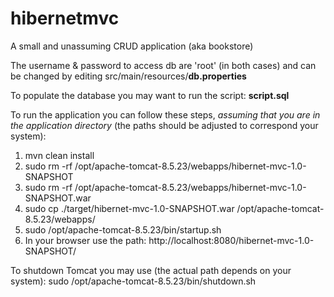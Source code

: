 # hibernetmvc
A small and unassuming CRUD application (aka bookstore)

The username & password to access db are 'root' (in both cases)
and can be changed by editing src/main/resources/<b>db.properties</b>

To populate the database you may want to run the script:
<b>script.sql</b>

To run the application you can follow these steps,
<i>assuming that you are in the application directory</i>
(the paths should be adjusted to correspond your system):

1. mvn clean install
2. sudo rm -rf /opt/apache-tomcat-8.5.23/webapps/hibernet-mvc-1.0-SNAPSHOT
3. sudo rm -rf /opt/apache-tomcat-8.5.23/webapps/hibernet-mvc-1.0-SNAPSHOT.war
4. sudo cp ./target/hibernet-mvc-1.0-SNAPSHOT.war /opt/apache-tomcat-8.5.23/webapps/
5. sudo /opt/apache-tomcat-8.5.23/bin/startup.sh
6. In your browser use the path: http://localhost:8080/hibernet-mvc-1.0-SNAPSHOT/

To shutdown Tomcat you may use (the actual path depends on your system): sudo /opt/apache-tomcat-8.5.23/bin/shutdown.sh
